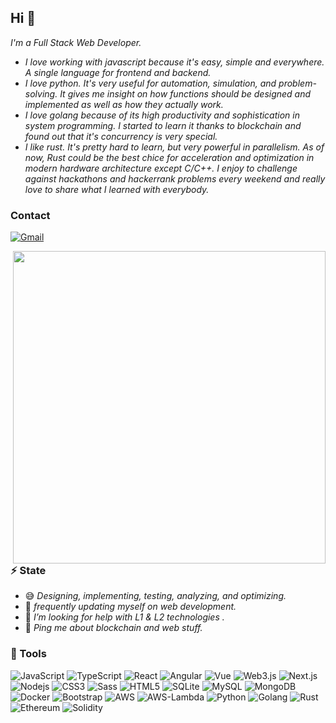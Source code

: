 ## Hi 👋

*I'm a Full Stack Web Developer.*

- *I love working with javascript because it's easy, simple and everywhere. A single language for frontend and backend.*
- *I love python. It's very useful for automation, simulation, and problem-solving. It gives me insight on how functions should be designed and implemented as well as how they actually work.*
- *I love golang because of its high productivity and sophistication in system programming. I started to learn it thanks to blockchain and found out that it's concurrency is very special.*
- *I like rust. It's pretty hard to learn, but very powerful in parallelism. As of now, Rust could be the best chice for acceleration and optimization in modern hardware architecture except C/C++.*
*I enjoy to challenge against hackathons and hackerrank problems every weekend and really love to share what I learned with everybody.*

<h3>Contact</h3>

[![Gmail](https://img.shields.io/badge/-wei.liu-c14438?style=flat-square&logo=Gmail&logoColor=white)](mailto:wei.liu.31415@gmail.com)

<img align="right" src="https://cdnb.artstation.com/p/assets/images/images/024/858/699/original/pixel-jeff-divoom.gif?1583771904" width="500"/>

 ### ⚡️ State

- :sweat_smile: *Designing, implementing, testing, analyzing, and optimizing.*
- 🧐 *frequently updating myself on web development.*
- 🤔 *I’m looking for help with L1 & L2 technologies .*
- 💬 *Ping me about blockchain and web stuff.*

<h3>🚀 Tools</h3>

<p align="left">

<img alt="JavaScript" src="https://img.shields.io/badge/-JavaScript-F0DB4F?style=flat-square&logo=javascript&logoColor=black" />
<img alt="TypeScript" src="https://img.shields.io/badge/-TypeScript-007ACC?style=flat-square&logo=typescript&logoColor=white" />
<img alt="React" src="https://img.shields.io/badge/-React-45b8d8?style=flat-square&logo=react&logoColor=white" />
<img alt="Angular" src="https://img.shields.io/badge/-Angular-E33333?style=flat-square&logo=angular&logoColor=white" />
<img alt="Vue" src="https://img.shields.io/badge/-Vue-333333?style=flat-square&logo=vue.js&logoColor=green" />
<img alt="Web3.js" src="https://img.shields.io/badge/-Web3.js-F16822?style=flat-square&logo=web3.js&logoColor=white" />
<img alt="Next.js" src="https://img.shields.io/badge/-Next.js-black?style=flat-square&logo=next.js&logoColor=white" />
<img alt="Nodejs" src="https://img.shields.io/badge/-Node.js-43853d?style=flat-square&logo=Node.js&logoColor=white" />
<img alt="CSS3" src="https://img.shields.io/badge/-CSS3-1572B6?style=flat-square&logo=css3&logoColor=white" />
<img alt="Sass" src="https://img.shields.io/badge/-Sass-CC6699?style=flat-square&logo=sass&logoColor=white" />
<img alt="HTML5" src="https://img.shields.io/badge/-HTML5-E34F26?style=flat-square&logo=html5&logoColor=white" />
<img alt="SQLite" src="https://img.shields.io/badge/-SQLite-003B57?style=flat-square&logo=sqlite&logoColor=white" />
<img alt="MySQL" src="https://img.shields.io/badge/-MySQL-4479A1?style=flat-square&logo=mysql&logoColor=white" />
<img alt="MongoDB" src="https://img.shields.io/badge/-MongoDB-F0DB4F?style=flat-square&logo=mongodb&logoColor=black" />
<img alt="Docker" src="https://img.shields.io/badge/-Docker-2496ED?style=flat-square&logo=docker&logoColor=white" />
<img alt="Bootstrap" src="https://img.shields.io/badge/-Boostrap-7952B3?style=flat-square&logo=bootstrap&logoColor=white" />
<img alt="AWS" src="https://img.shields.io/badge/-Amazon%20AWS-232F3E?style=flat-square&logo=amazon-aws&logoColor=white" />
<img alt="AWS-Lambda" src="https://img.shields.io/badge/-Amazon%20Lambda-232F3E?style=flat-square&logo=amazon-lambda&logoColor=white" />
<img alt="Python" src="https://img.shields.io/badge/-Python-3776AB?style=flat-square&logo=python&logoColor=white" />
<img alt="Golang" src="https://img.shields.io/badge/-Golang-45b8d8?style=flat-square&logo=go&logoColor=white" />
<img alt="Rust" src="https://img.shields.io/badge/-Rust-E33333?style=flat-square&logo=rust&logoColor=white" />
<img alt="Ethereum" src="https://img.shields.io/badge/-Ethereum-3C3C3D?style=flat-square&logo=ethereum&logoColor=white" />
<img alt="Solidity" src="https://img.shields.io/badge/-Solidity-BAC9F9?style=flat-square&logo=solidity&logoColor=363636" />

</p>
